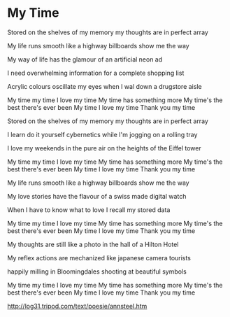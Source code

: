 # My Time

Stored on the shelves of my memory
my thoughts are in perfect array

My life runs smooth like a highway
billboards show me the way

My way of life has the glamour
of an artificial neon ad

I need overwhelming information
for a complete shopping list

Acrylic colours oscillate my eyes
when I wal down a drugstore aisle

My time my time I love my time
My time has something more
My time's the best there's ever been
My time I love my time
Thank you my time

Stored on the shelves of my memory
my thoughts are in perfect array

I learn do it yourself cybernetics
while I'm jogging on a rolling tray

I love my weekends in the pure air
on the heights of the Eiffel tower

My time my time I love my time
My time has something more
My time's the best there's ever been
My time I love my time
Thank you my time

My life runs smooth like a highway
billboards show me the way

My love stories have the flavour
of a swiss made digital watch

When I have to know what to love
I recall my stored data

My time my time I love my time
My time has something more
My time's the best there's ever been
My time I love my time
Thank you my time

My thoughts are still like a photo
in the hall of a Hilton Hotel

My reflex actions are mechanized
like japanese camera tourists

happily milling in Bloomingdales
shooting at beautiful symbols

My time my time I love my time
My time has something more
My time's the best there's ever been
My time I love my time
Thank you my time

http://log31.tripod.com/text/poesie/annsteel.htm
